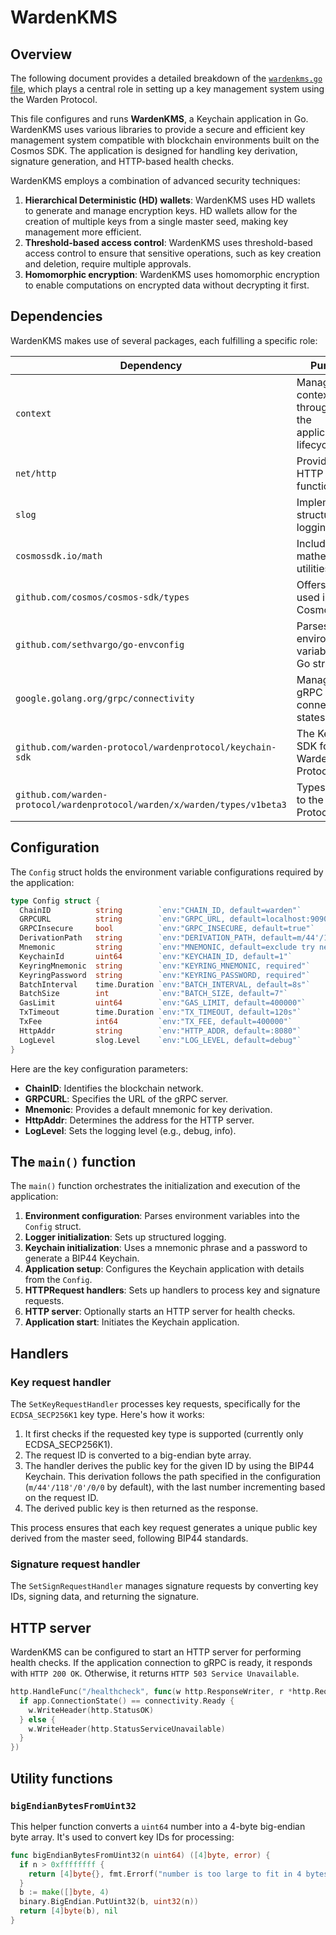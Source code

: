﻿---
sidebar_position: 1
---

# WardenKMS

## Overview

The following document provides a detailed breakdown of the [`wardenkms.go` file](../../../../../cmd/wardenkms/wardenkms.go), which plays a central role in setting up a key management system using the Warden Protocol.

This file configures and runs **WardenKMS**, a Keychain application in Go. WardenKMS uses various libraries to provide a secure and efficient key management system compatible with blockchain environments built on the Cosmos SDK. The application is designed for handling key derivation, signature generation, and HTTP-based health checks.

WardenKMS employs a combination of advanced security techniques:

1. **Hierarchical Deterministic (HD) wallets**: WardenKMS uses HD wallets to generate and manage encryption keys. HD wallets allow for the creation of multiple keys from a single master seed, making key management more efficient.
2. **Threshold-based access control**: WardenKMS uses threshold-based access control to ensure that sensitive operations, such as key creation and deletion, require multiple approvals.
3. **Homomorphic encryption**: WardenKMS uses homomorphic encryption to enable computations on encrypted data without decrypting it first.

## Dependencies

WardenKMS makes use of several packages, each fulfilling a specific role:

| Dependency | Purpose |
|------------|---------|
| `context` | Manages context throughout the application lifecycle. |
| `net/http` | Provides HTTP server functionalities. |
| `slog` | Implements structured logging. |
| `cosmossdk.io/math` | Includes mathematical utilities. |
| `github.com/cosmos/cosmos-sdk/types` | Offers types used in Cosmos SDK. |
| `github.com/sethvargo/go-envconfig` | Parses environment variables into Go structs. |
| `google.golang.org/grpc/connectivity` | Manages gRPC connection states. |
| `github.com/warden-protocol/wardenprotocol/keychain-sdk` | The Keychain SDK for Warden Protocol. |
| `github.com/warden-protocol/wardenprotocol/warden/x/warden/types/v1beta3` | Types specific to the Warden Protocol. |

## Configuration

The `Config` struct holds the environment variable configurations required by the application:

```go
type Config struct {
  ChainID          string        `env:"CHAIN_ID, default=warden"`
  GRPCURL          string        `env:"GRPC_URL, default=localhost:9090"`
  GRPCInsecure     bool          `env:"GRPC_INSECURE, default=true"`
  DerivationPath   string        `env:"DERIVATION_PATH, default=m/44'/118'/0'/0/0"`
  Mnemonic         string        `env:"MNEMONIC, default=exclude try nephew main..."`
  KeychainId       uint64        `env:"KEYCHAIN_ID, default=1"`
  KeyringMnemonic  string        `env:"KEYRING_MNEMONIC, required"`
  KeyringPassword  string        `env:"KEYRING_PASSWORD, required"`
  BatchInterval    time.Duration `env:"BATCH_INTERVAL, default=8s"`
  BatchSize        int           `env:"BATCH_SIZE, default=7"`
  GasLimit         uint64        `env:"GAS_LIMIT, default=400000"`
  TxTimeout        time.Duration `env:"TX_TIMEOUT, default=120s"`
  TxFee            int64         `env:"TX_FEE, default=400000"`
  HttpAddr         string        `env:"HTTP_ADDR, default=:8080"`
  LogLevel         slog.Level    `env:"LOG_LEVEL, default=debug"`
}
```

Here are the key configuration parameters:

- **ChainID**: Identifies the blockchain network.
- **GRPCURL**: Specifies the URL of the gRPC server.
- **Mnemonic**: Provides a default mnemonic for key derivation.
- **HttpAddr**: Determines the address for the HTTP server.
- **LogLevel**: Sets the logging level (e.g., debug, info).

## The `main()` function

The `main()` function orchestrates the initialization and execution of the application:

1. **Environment configuration**: Parses environment variables into the `Config` struct.
2. **Logger initialization**: Sets up structured logging.
3. **Keychain initialization**: Uses a mnemonic phrase and a password to generate a BIP44 Keychain.
4. **Application setup**: Configures the Keychain application with details from the `Config`.
5. **HTTPRequest handlers**: Sets up handlers to process key and signature requests.
6. **HTTP server**: Optionally starts an HTTP server for health checks.
7. **Application start**: Initiates the Keychain application.

## Handlers

### Key request handler

The `SetKeyRequestHandler` processes key requests, specifically for the `ECDSA_SECP256K1` key type. Here's how it works:

1. It first checks if the requested key type is supported (currently only ECDSA_SECP256K1).
2. The request ID is converted to a big-endian byte array.
3. The handler derives the public key for the given ID by using the BIP44 Keychain. This derivation follows the path specified in the configuration (`m/44'/118'/0'/0/0` by default), with the last number incrementing based on the request ID.
4. The derived public key is then returned as the response.

This process ensures that each key request generates a unique public key derived from the master seed, following BIP44 standards.

### Signature request handler

The `SetSignRequestHandler` manages signature requests by converting key IDs, signing data, and returning the signature.

## HTTP server

WardenKMS can be configured to start an HTTP server for performing health checks. If the application connection to gRPC is ready, it responds with `HTTP 200 OK`. Otherwise, it returns `HTTP 503 Service Unavailable`.

```go
http.HandleFunc("/healthcheck", func(w http.ResponseWriter, r *http.Request) {
  if app.ConnectionState() == connectivity.Ready {
    w.WriteHeader(http.StatusOK)
  } else {
    w.WriteHeader(http.StatusServiceUnavailable)
  }
})
```

## Utility functions

### `bigEndianBytesFromUint32`

This helper function converts a `uint64` number into a 4-byte big-endian byte array. It's used to convert key IDs for processing:

```go
func bigEndianBytesFromUint32(n uint64) ([4]byte, error) {
  if n > 0xffffffff {
    return [4]byte{}, fmt.Errorf("number is too large to fit in 4 bytes")
  }
  b := make([]byte, 4)
  binary.BigEndian.PutUint32(b, uint32(n))
  return [4]byte(b), nil
}
```
